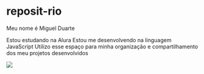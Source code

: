 # reposit-rio
Meu nome é Miguel Duarte

Estou estudando na Alura
Estou me desenvolvendo na linguagem JavaScript
Utilizo esse espaço para minha organização e compartilhamento dos meu projetos desenvolvidos

![](https://media.wired.com/photos/5955ca12cbd9b77a41915c60/master/w_2560%2Cc_limit/homestuck.png)
